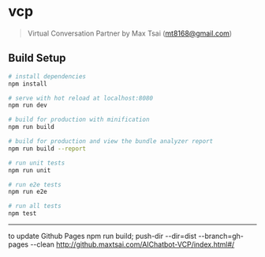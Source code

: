 # vcp

> Virtual Conversation Partner by Max Tsai (mt8168@gmail.com)

## Build Setup

``` bash
# install dependencies
npm install

# serve with hot reload at localhost:8080
npm run dev

# build for production with minification
npm run build

# build for production and view the bundle analyzer report
npm run build --report

# run unit tests
npm run unit

# run e2e tests
npm run e2e

# run all tests
npm test
```

--- 
to update Github Pages
npm run build; push-dir --dir=dist --branch=gh-pages --clean
http://github.maxtsai.com/AIChatbot-VCP/index.html#/

